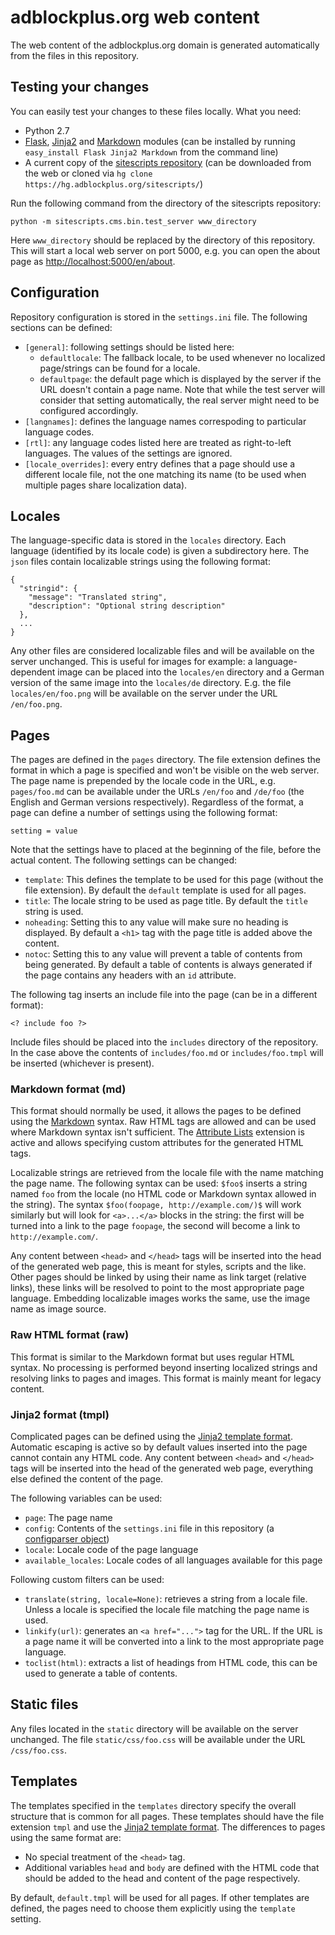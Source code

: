 # adblockplus.org web content #

The web content of the adblockplus.org domain is generated automatically from
the files in this repository.

## Testing your changes ##

You can easily test your changes to these files locally. What you need:

* Python 2.7
* [Flask](http://flask.pocoo.org/), [Jinja2](http://jinja.pocoo.org/) and
  [Markdown](https://pypi.python.org/pypi/Markdown) modules (can be installed by
  running `easy_install Flask Jinja2 Markdown` from the command line)
* A current copy of the
  [sitescripts repository](https://hg.adblockplus.org/sitescripts/) (can be
  downloaded from the web or cloned via
  `hg clone https://hg.adblockplus.org/sitescripts/`)

Run the following command from the directory of the sitescripts repository:

    python -m sitescripts.cms.bin.test_server www_directory

Here `www_directory` should be replaced by the directory of this repository.
This will start a local web server on port 5000, e.g. you can open the about
page as [http://localhost:5000/en/about](http://localhost:5000/en/about).

## Configuration ##

Repository configuration is stored in the `settings.ini` file. The following
sections can be defined:

* `[general]`: following settings should be listed here:
  * `defaultlocale`: The fallback locale, to be used whenever no localized
    page/strings can be found for a locale.
  * `defaultpage`: the default page which is displayed by the server if the URL
    doesn't contain a page name. Note that while the test server will consider
    that setting automatically, the real server might need to be configured
    accordingly.
* `[langnames]`: defines the language names correspoding to particular language
  codes.
* `[rtl]`: any language codes listed here are treated as right-to-left languages.
  The values of the settings are ignored.
* `[locale_overrides]`: every entry defines that a page should use a different
  locale file, not the one matching its name (to be used when multiple pages
  share localization data).

## Locales ##

The language-specific data is stored in the `locales` directory. Each language
(identified by its locale code) is given a subdirectory here. The `json` files
contain localizable strings using the following format:

    {
      "stringid": {
        "message": "Translated string",
        "description": "Optional string description"
      },
      ...
    }

Any other files are considered localizable files and will be available on the
server unchanged. This is useful for images for example: a language-dependent
image can be placed into the `locales/en` directory and a German version
of the same image into the `locales/de` directory. E.g. the file
`locales/en/foo.png` will be available on the server under the URL `/en/foo.png`.

## Pages ##

The pages are defined in the `pages` directory. The file extension defines the
format in which a page is specified and won't be visible on the web server.
The page name is prepended by the locale code in the URL, e.g. `pages/foo.md`
can be available under the URLs `/en/foo` and `/de/foo` (the English and German
versions respectively). Regardless of the format, a page can define a number of
settings using the following format:

    setting = value

Note that the settings have to placed at the beginning of the file, before the
actual content.  The following settings can be changed:

* `template`: This defines the template to be used for this page (without the
  file extension). By default the `default` template is used for all pages.
* `title`: The locale string to be used as page title. By default the `title`
  string is used.
* `noheading`: Setting this to any value will make sure no heading is displayed.
  By default a `<h1>` tag with the page title is added above the content.
* `notoc`: Setting this to any value will prevent a table of contents from being
  generated. By default a table of contents is always generated if the page
  contains any headers with an `id` attribute.

The following tag inserts an include file into the page (can be in a different
format):

    <? include foo ?>

Include files should be placed into the `includes` directory of the repository.
In the case above the contents of `includes/foo.md` or `includes/foo.tmpl` will
be inserted (whichever is present).

### Markdown format (md) ###

This format should normally be used, it allows the pages to be defined using the
[Markdown](http://daringfireball.net/projects/markdown/syntax) syntax. Raw HTML
tags are allowed and can be used where Markdown syntax isn't sufficient. The
[Attribute Lists](http://pythonhosted.org/Markdown/extensions/attr_list.html)
extension is active and allows specifying custom attributes for the generated
HTML tags.

Localizable strings are retrieved from the locale file with the name matching
the page name. The following syntax can be used: `$foo$` inserts a string named
`foo` from the locale (no HTML code or Markdown syntax allowed in the string).
The syntax `$foo(foopage, http://example.com/)$` will work similarly but will
look for `<a>...</a>` blocks in the string: the first will be turned into a link
to the page `foopage`, the second will become a link to `http://example.com/`.

Any content between `<head>` and `</head>` tags will be inserted into the head
of the generated web page, this is meant for styles, scripts and the like.
Other pages should be linked by using their name as link target (relative links),
these links will be resolved to point to the most appropriate page language.
Embedding localizable images works the same, use the image name as image source.

### Raw HTML format (raw) ###

This format is similar to the Markdown format but uses regular HTML syntax.
No processing is performed beyond inserting localized strings and resolving
links to pages and images. This format is mainly meant for legacy content.

### Jinja2 format (tmpl) ###

Complicated pages can be defined using the
[Jinja2 template format](http://jinja.pocoo.org/docs/templates/). Automatic
escaping is active so by default values inserted into the page cannot contain
any HTML code. Any content between `<head>` and `</head>` tags will be inserted
into the head of the generated web page, everything else defined the content of
the page.

The following variables can be used:

* `page`: The page name
* `config`: Contents of the `settings.ini` file in this repository (a
  [configparser object](http://docs.python.org/2/library/configparser.html))
* `locale`: Locale code of the page language
* `available_locales`: Locale codes of all languages available for this page

Following custom filters can be used:

* `translate(string, locale=None)`: retrieves a string from a locale file.
  Unless a locale is specified the locale file matching the page name is used.
* `linkify(url)`: generates an `<a href="...">` tag for the URL. If the URL is
  a page name it will be converted into a link to the most appropriate page
  language.
* `toclist(html)`: extracts a list of headings from HTML code, this can be used
  to generate a table of contents.

## Static files ##

Any files located in the `static` directory will be available on the server
unchanged. The file `static/css/foo.css` will be available under the URL
`/css/foo.css`.

## Templates ##

The templates specified in the `templates` directory specify the overall
structure that is common for all pages. These templates should have the file
extension `tmpl` and use the [Jinja2 template format](http://jinja.pocoo.org/docs/templates/).
The differences to pages using the same format are:

* No special treatment of the `<head>` tag.
* Additional variables `head` and `body` are defined with the HTML code that
  should be added to the head and content of the page respectively.

By default, `default.tmpl` will be used for all pages. If other templates are
defined, the pages need to choose them explicitly using the `template` setting.
